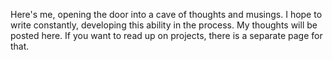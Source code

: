 
Here's me, opening the door into a cave of thoughts and musings. I hope to write constantly, developing this ability in the process. 
My thoughts will be posted here. If you want to read up on projects, there is a separate page for that. 


